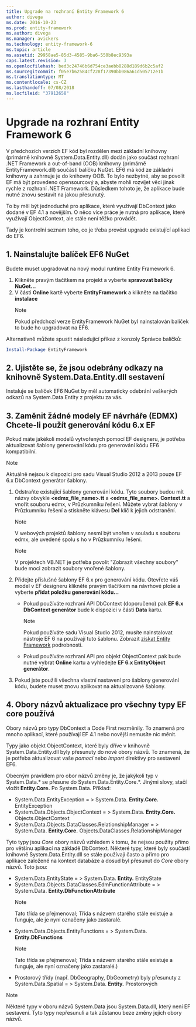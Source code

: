 ```yaml
---
title: Upgrade na rozhraní Entity Framework 6
author: divega
ms.date: 2016-10-23
ms.prod: entity-framework
ms.author: divega
ms.manager: avickers
ms.technology: entity-framework-6
ms.topic: article
ms.assetid: 29958ae5-85d3-4585-9ba6-550b8ec9393a
caps.latest.revision: 3
ms.openlocfilehash: bed3c24746b6d754ce3aebb8288d189d6b2c5af2
ms.sourcegitcommit: f05e7b62584cf228f17390bb086a61d505712e1b
ms.translationtype: MT
ms.contentlocale: cs-CZ
ms.lasthandoff: 07/08/2018
ms.locfileid: "37912658"
---
```

# <a name="upgrading-to-entity-framework-6"></a>Upgrade na rozhraní Entity Framework 6

V předchozích verzích EF kód byl rozdělen mezi základní knihovny (primárně knihovně System.Data.Entity.dll) dodán jako součást rozhraní .NET Framework a out-of-band (OOB) knihovny (primárně EntityFramework.dll) součástí balíčku NuGet. EF6 má kód ze základní knihovny a zahrnuje je do knihovny OOB. To bylo nezbytné, aby se povolit EF má být provedeno opensourcový a, abyste mohli rozvíjet věci jinak rychle z rozhraní .NET Framework. Důsledkem tohoto je, že aplikace bude nutné znovu sestavit na jakou přesunutý.

To by měl být jednoduché pro aplikace, které využívají DbContext jako dodané v EF 4.1 a novějším. O něco více práce je nutná pro aplikace, které využívají ObjectContext, ale stále není těžko provádět.

Tady je kontrolní seznam toho, co je třeba provést upgrade existující aplikaci do EF6.

## <a name="1-install-the-ef6-nuget-package"></a>1. Nainstalujte balíček EF6 NuGet

Budete muset upgradovat na nový modul runtime Entity Framework 6.

1. Klikněte pravým tlačítkem na projekt a vyberte **spravovat balíčky NuGet...**  
2. V části **Online** kartě vyberte **EntityFramework** a klikněte na tlačítko **instalace**  
   > [!NOTE]
   > Pokud předchozí verze EntityFramework NuGet byl nainstalován balíček to bude ho upgradovat na EF6.

Alternativně můžete spustit následující příkaz z konzoly Správce balíčků:

``` powershell
Install-Package EntityFramework
```

## <a name="2-ensure-that-assembly-references-to-systemdataentitydll-are-removed"></a>2. Ujistěte se, že jsou odebrány odkazy na knihovně System.Data.Entity.dll sestavení

Instaluje se balíček EF6 NuGet by měl automaticky odebrání veškerých odkazů na System.Data.Entity z projektu za vás.

## <a name="3-swap-any-ef-designer-edmx-models-to-use-ef-6x-code-generation"></a>3. Zaměnit žádné modely EF návrháře (EDMX) Chcete-li použít generování kódu 6.x EF

Pokud máte jakékoli modelů vytvořených pomocí EF designeru, je potřeba aktualizovat šablony generování kódu pro generování kódu EF6 kompatibilní.

> [!NOTE]
> Aktuálně nejsou k dispozici pro sadu Visual Studio 2012 a 2013 pouze EF 6.x DbContext generátor šablony.

1. Odstraňte existující šablony generování kódu. Tyto soubory budou mít názvy obvykle  **\<edmx_file_name\>.tt** a  **\<edmx_file_name\>. Context.tt** a vnořit souboru edmx, v Průzkumníku řešení. Můžete vybrat šablony v Průzkumníku řešení a stiskněte klávesu **Del** klíč k jejich odstranění.  
   > [!NOTE]
   > V webových projektů šablony nesmí být vnořen v souladu s souboru edmx, ale uvedené spolu s ho v Průzkumníku řešení.  

   > [!NOTE]
   > V projektech VB.NET je potřeba povolit "Zobrazit všechny soubory" bude moci zobrazit soubory vnořené šablony.
2. Přidejte příslušné šablony EF 6.x pro generování kódu. Otevřete váš model v EF designeru klikněte pravým tlačítkem na návrhové ploše a vyberte **přidat položku generování kódu...**
    - Pokud používáte rozhraní API DbContext (doporučeno) pak **EF 6.x DbContext generátor** bude k dispozici v části **Data** kartu.  
      > [!NOTE]
      > Pokud používáte sadu Visual Studio 2012, musíte nainstalovat nástroje EF 6 na používají tuto šablonu. Zobrazit [získat Entity Framework](~/ef6/fundamentals/install.md) podrobnosti.  

    - Pokud používáte rozhraní API pro objekt ObjectContext pak bude nutné vybrat **Online** kartu a vyhledejte **EF 6.x EntityObject generátor**.  
3. Pokud jste použili všechna vlastní nastavení pro šablony generování kódu, budete muset znovu aplikovat na aktualizované šablony.

## <a name="4-update-namespaces-for-any-core-ef-types-being-used"></a>4. Obory názvů aktualizace pro všechny typy EF core používá

Obory názvů pro typy DbContext a Code First nezměnily. To znamená pro mnoho aplikací, které používají EF 4.1 nebo novější nemusíte nic měnit.

Typy jako objekt ObjectContext, které byly dříve v knihovně System.Data.Entity.dll byly přesunuty do nové obory názvů. To znamená, že je potřeba aktualizovat vaše *pomocí* nebo *Import* direktivy pro sestavení EF6.

Obecným pravidlem pro obor názvů změny je, že jakýkoli typ v System.Data.* se přesune do System.Data.Entity.Core.*. Jinými slovy, stačí vložit **Entity.Core.** Po System.Data. Příklad:

- System.Data.EntityException = > System.Data. **Entity.Core.** EntityException  
- System.Data.Objects.ObjectContext = > System.Data. **Entity.Core.** Objects.ObjectContext  
- System.Data.Objects.DataClasses.RelationshipManager = > System.Data. **Entity.Core.** Objects.DataClasses.RelationshipManager  

Tyto typy jsou *Core* obory názvů vzhledem k tomu, že nejsou použity přímo pro většinu aplikací na základě DbContext. Některé typy, které byly součástí knihovně System.Data.Entity.dll se stále používají často a přímo pro aplikace založené na kontext databáze a dosud byl přesunut do *Core* obory názvů. Toto jsou:

- System.Data.EntityState = > System.Data. **Entity.** EntityState  
- System.Data.Objects.DataClasses.EdmFunctionAttribute = > System.Data. **Entity.DbFunctionAttribute**  
  > [!NOTE]
  > Tato třída se přejmenoval; Třída s názvem starého stále existuje a funguje, ale je nyní označeny jako zastaralé.  
- System.Data.Objects.EntityFunctions = > System.Data. **Entity.DbFunctions**  
  > [!NOTE]
  > Tato třída se přejmenoval; Třída s názvem starého stále existuje a funguje, ale nyní označeny jako zastaralé.)  
- Prostorový třídy (např. DbGeography, DbGeometry) byly přesunuty z System.Data.Spatial = > System.Data. **Entity.** Prostorových

> [!NOTE]
> Některé typy v oboru názvů System.Data jsou System.Data.dll, který není EF sestavení. Tyto typy nepřesunuli a tak zůstanou beze změny jejich obory názvů.

